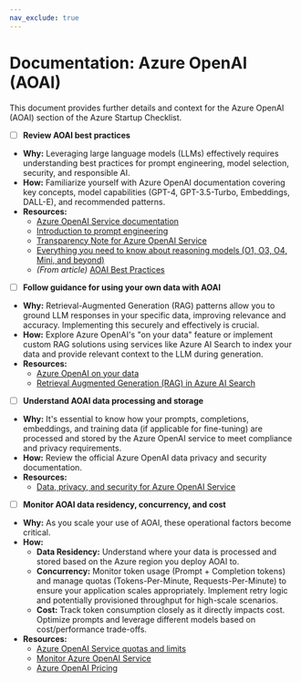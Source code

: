 ```yaml
---
nav_exclude: true
---
```


# Documentation: Azure OpenAI (AOAI)

This document provides further details and context for the Azure OpenAI (AOAI) section of the Azure Startup Checklist.

- [ ] **Review AOAI best practices**

*   **Why:** Leveraging large language models (LLMs) effectively requires understanding best practices for prompt engineering, model selection, security, and responsible AI.
*   **How:** Familiarize yourself with Azure OpenAI documentation covering key concepts, model capabilities (GPT-4, GPT-3.5-Turbo, Embeddings, DALL-E), and recommended patterns.
*   **Resources:**
    *   [Azure OpenAI Service documentation](https://learn.microsoft.com/en-us/azure/ai-services/openai/)
    *   [Introduction to prompt engineering](https://learn.microsoft.com/en-us/azure/ai-services/openai/concepts/prompt-engineering)
    *   [Transparency Note for Azure OpenAI Service](https://learn.microsoft.com/en-us/legal/cognitive-services/openai/transparency-note)
    *   [Everything you need to know about reasoning models (O1, O3, O4, Mini, and beyond)](https://techcommunity.microsoft.com/blog/azure-ai-services-blog/everything-you-need-to-know-about-reasoning-models-o1-o3-o4-mini-and-beyond/4406846)
    *   *(From article)* [AOAI Best Practices](https://techcommunity.microsoft.com/blog/startupsatmicrosoftblog/azure-openai-best-practices-a-quick-reference-guide-to-optimize-your-deployments/4403546)

- [ ] **Follow guidance for using your own data with AOAI**

*   **Why:** Retrieval-Augmented Generation (RAG) patterns allow you to ground LLM responses in your specific data, improving relevance and accuracy. Implementing this securely and effectively is crucial.
*   **How:** Explore Azure OpenAI's "on your data" feature or implement custom RAG solutions using services like Azure AI Search to index your data and provide relevant context to the LLM during generation.
*   **Resources:**
    *   [Azure OpenAI on your data](https://learn.microsoft.com/en-us/azure/ai-services/openai/concepts/use-your-data)
    *   [Retrieval Augmented Generation (RAG) in Azure AI Search](https://learn.microsoft.com/en-us/azure/search/retrieval-augmented-generation-overview)

- [ ] **Understand AOAI data processing and storage**

*   **Why:** It's essential to know how your prompts, completions, embeddings, and training data (if applicable for fine-tuning) are processed and stored by the Azure OpenAI service to meet compliance and privacy requirements.
*   **How:** Review the official Azure OpenAI data privacy and security documentation.
*   **Resources:**
    *   [Data, privacy, and security for Azure OpenAI Service](https://learn.microsoft.com/en-us/legal/cognitive-services/openai/data-privacy)

- [ ] **Monitor AOAI data residency, concurrency, and cost**

*   **Why:** As you scale your use of AOAI, these operational factors become critical.
*   **How:**
    *   **Data Residency:** Understand where your data is processed and stored based on the Azure region you deploy AOAI to.
    *   **Concurrency:** Monitor token usage (Prompt + Completion tokens) and manage quotas (Tokens-Per-Minute, Requests-Per-Minute) to ensure your application scales appropriately. Implement retry logic and potentially provisioned throughput for high-scale scenarios.
    *   **Cost:** Track token consumption closely as it directly impacts cost. Optimize prompts and leverage different models based on cost/performance trade-offs.
*   **Resources:**
    *   [Azure OpenAI Service quotas and limits](https://learn.microsoft.com/en-us/azure/ai-services/openai/concepts/quotas-limits)
    *   [Monitor Azure OpenAI Service](https://learn.microsoft.com/en-us/azure/ai-services/openai/how-to/monitoring)
    *   [Azure OpenAI Pricing](https://azure.microsoft.com/en-us/pricing/details/cognitive-services/openai-service/)

